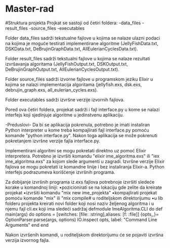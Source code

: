 # Master-rad

#Struktura projekta
Projkat se sastoji od četiri foldera:
  -data_files
  -result_files
  -source_files
  -executables

Folder data_files sadrži tekstualne fajlove u kojima se nalaze ulazni podaci na kojima je moguće testirati implementirane algoritme (JellyFishData.txt, DSKData.txt, DeBrujinGraphData.txt, AllEulerianCyclesData.txt).

Folder result_files sadrži tekstualni fajlove u kojima se nalaze rezultati izvršavanja algoritama (JellyFishOutput.txt, DSKOutput.txt, DeBrujinGraphOutput.txt, AllEulerianCyclesOutput.txt). 

Folder source_files sadrži izvorne fajlove u programskom jeziku Elixir u kojima se nalazi implementacija algoritama (jellyfish.exs, dsk.exs, debrujin_graph.exs, all_eulerian_cycles.exs). 

Folder executables sadrži izvršne verzije izvornih fajlova. 

Pored ova četiri foldera, projekat sadrži i fajl interface.py u kome se nalazi interfejs koji sjedinjuje algoritme u jedinstvenu aplikaciju.

-Preduslovi-
Da bi se aplikacija pokrenula, potrebno je imati instaliran Python interpreter u kome treba kompajlirati fajl interface.py pomoću komande "python interface.py". Nakon toga aplikacija se može pokrenuti pokretanjem izvršne verzije fajla interface.py.

Implementirani algoritmi se mogu pokretati direktno uz pomoć Elixir interpretera. Potrebno je izvršiti komandu "elixir ime_algoritma.exs" ili "iex ime_algoritma.exs" za kojom slede argumenti u zagradi. Izvršne verzije Elixir fajlova se mogu pokretati iz komandne linije i bez instaliranja Elixir-a. Python interfejs podrazumeva korišćenje izvršnih programa.

Za dobijanje izvršnih programa iz.exs fajlova potrebnoje izvršiti sledeće korake u komandnoj liniji:
  •pozicionirati se na lokaciju gde zelite da kreirate projekat
  •izvršiti komandu "mix new ime_projekta"
  •kompajlirati projekat pomoću komande "mix" ili "mix compile# u roditeljskom direktorijumu
  •u lib folderu projekta kreirati novi folder koji nosi naziv željenog algoritma i u njemu fajl cli.ex koji ima sledeći sadržaj
    defmodule ImeAlgoritma.CLI do
      def main(args) do
        options = [switches: [file: :string],aliases: [f: :file]]
        {opts,_,_}= OptionParser.parse(args, options)
        IO.inspect opts, label: "Command Line Arguments"
      end
    end
 
 Nakon izvršenih komandi, u roditeljskom direktorijumu će se pojaviti izvršna verzija izvornog fajla.
